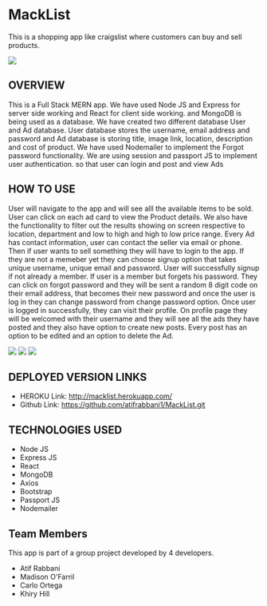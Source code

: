 # MackList

This is a shopping app like craigslist where customers can buy and sell products.

![](https://raw.githubusercontent.com/mofarril/MadList/master/client/src/macklist.PNG?token=AGG6PYRBLJMETWXXYDZI42C6J4YSU)

## OVERVIEW

This is a Full Stack MERN app. We have used Node JS and Express for server side working and React for client side working. and MongoDB is being used as a database. We have created two different database User and Ad database. User database stores the username, email address and password and Ad database is storing title, image link, location, description and cost of product.
We have used Nodemailer to implement the Forgot password functionality. We are using session and passport JS to implement user authentication. so that user can login and post and view Ads

## HOW TO USE

User will navigate to the app and will see alll the available items to be sold. User can click on each ad card to view the Product details. We also have the functionality to filter out the results showing on screen respective to location, department and low to high and high to low price range. Every Ad has contact information, user can contact the seller via email or phone.
Then if user wants to sell something they will have to login to the app. If they are not a memeber yet they can choose signup option that takes unique username, unique email and password. User will successfully signup if not already a member. If user is a member but forgets his password. They can click on forgot password and they will be sent a random 8 digit code on their email address, that becomes their new password and once the user is log in they can change password from change password option.
Once user is logged in successfully, they can visit their profile. On profile page they will be welcomed with their username and they will see all the ads they have posted and they also have option to create new posts. Every post has an option to be edited and an option to delete the Ad.

![](https://raw.githubusercontent.com/mofarril/MadList/master/client/src/myPosts.PNG?token=AGG6PYSCIDOIT45GBACGSUC6J42SK)
![](https://raw.githubusercontent.com/mofarril/MadList/master/client/src/productModal.PNG?token=AGG6PYTMPULGUW2GFE5JVZS6J42TO)
![](https://raw.githubusercontent.com/mofarril/MadList/master/client/src/login.PNG?token=AGG6PYTWSDAY6VNDSKD2HD26J42UA)

## DEPLOYED VERSION LINKS
 * HEROKU Link: http://macklist.herokuapp.com/
 * Github Link: https://github.com/atifrabbani1/MackList.git

## TECHNOLOGIES USED
 * Node JS
 * Express JS
 * React
 * MongoDB
 * Axios
 * Bootstrap
 * Passport JS
 * Nodemailer

## Team Members
This app is part of a group project developed by 4 developers.
* Atif Rabbani
* Madison O'Farril
* Carlo Ortega
* Khiry Hill
